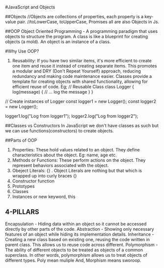 #JavaScript and Objects

##Objects
//Objects are collections of properties, each property is a key-value pair.
//toLowerCase, toUpperCase, Promises all are also Objects in Js.

##OOP
Object Oriented Programming - A programming paradigm that uses objects to structure the program.
A class is like a blueprint for creating objects (a mold). An object is an instance of a class.

#Why Use OOP?

1) Reusability: If you have two similar items, it's more efficient to create one item and reuse it instead of creating separate items. This promotes a modular and DRY (Don't Repeat Yourself) approach, reducing redundancy and making code maintenance easier. Classes provide a template for creating objects with shared functionality, allowing for efficient reuse of code.
Eg;
// Reusable Class
class Logger {
  log(message) {
    // ... log the message
  }
}

// Create instances of Logger
const logger1 = new Logger();
const logger2 = new Logger();

logger1.log("Log from logger1");
logger2.log("Log from logger2");


##Classes vs Constructors
In JavaScript we don't have classes as such but we can use functions(constructors) to create objects.

##Parts of OOP
1. Properties: These hold values related to an object. They define characteristics about the object.
Eg: name, age etc.
2. Methods or Functions: These perform actions on the object. They represent behaviors associated with the object.
3. Obeject Literals: {} . Object Literals are nothing but that which is wrapped up into curly braces {}
4. Constructor function
5. Prototypes
6. Classes
7. Instances or new keyword, this

## 4-PILLARS
Encapsulation - Hiding data within an object so it cannot be accessed directly by other parts of the code.
Abstraction - Showing only necessary features of an object while hiding its implementation details.
Inheritance - Creating a new class based on existing one, reusing the code written in parent class. This allows us to reuse code across different.
Polymorphism - The ability of different objects to be treated as objects of a common superclass. In other words, polymorphism allows us to treat objects of different types. Poly mean muliple And, Morphism means sworoop.




